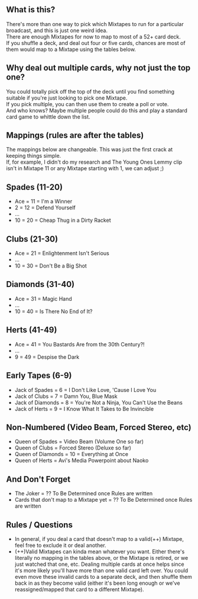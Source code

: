 What is this?
--------
There's more than one way to pick which Mixtapes to run for a particular broadcast, and this is just one weird idea.  
There are enough Mixtapes for now to map to most of a 52+ card deck.  
If you shuffle a deck, and deal out four or five cards, chances are most of them would map to a Mixtape using the tables below.  

Why deal out multiple cards, why not just the top one?
--------
You could totally pick off the top of the deck until you find something suitable if you're just looking to pick one Mixtape.  
If you pick multiple, you can then use them to create a poll or vote.  
And who knows?  Maybe multiple people could do this and play a standard card game to whittle down the list.

Mappings (rules are after the tables)
--------
The mappings below are changeable.  This was just the first crack at keeping things simple.  
If, for example, I didn't do my research and The Young Ones Lemmy clip isn't in Mixtape 11 or any Mixtape starting with 1, we can adjust ;)

Spades (11-20)
--------
* Ace = 11 = I'm a Winner
* 2 = 12 = Defend Yourself
* ...
* 10 = 20 = Cheap Thug in a Dirty Racket

Clubs (21-30)
--------
* Ace = 21 = Enlightenment Isn't Serious
* ...
* 10 = 30 = Don't Be a Big Shot

Diamonds (31-40)
--------
* Ace = 31 = Magic Hand
* ...
* 10 = 40 = Is There No End of It?

Herts (41-49)
--------
* Ace = 41 = You Bastards Are from the 30th Century?!
* ...
* 9 = 49 = Despise the Dark

Early Tapes (6-9)
--------
* Jack of Spades = 6 = I Don't Like Love, 'Cause I Love You
* Jack of Clubs = 7 = Damn You, Blue Mask
* Jack of Diamonds = 8 = You're Not a Ninja, You Can't Use the Beans
* Jack of Herts = 9 = I Know What It Takes to Be Invincible

Non-Numbered (Video Beam, Forced Stereo, etc)
--------
* Queen of Spades = Video Beam (Volume One so far)
* Queen of Clubs = Forced Stereo (Deluxe so far)
* Queen of Diamonds = 10 = Everything at Once
* Queen of Herts = Avi's Media Powerpoint about Naoko

And Don't Forget
--------
* The Joker = ?? To Be Determined once Rules are written
* Cards that don't map to a Mixtape yet = ?? To Be Determined once Rules are written

Rules / Questions
--------
* In general, if you deal a card that doesn't map to a valid(++) Mixtape, feel free to exclude it or deal another.
* (++)Valid Mixtapes can kinda mean whatever you want.  Either there's literally no mapping in the tables above, or the Mixtape is retired, or we just watched that one, etc.  Dealing multiple cards at once helps since it's more likely you'll have more than one valid card left over.  You could even move these invalid cards to a separate deck, and then shuffle them back in as they become valid (either it's been long enough or we've reassigned/mapped that card to a different Mixtape).
